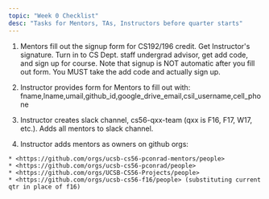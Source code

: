 ```yaml
---
topic: "Week 0 Checklist"
desc: "Tasks for Mentors, TAs, Instructors before quarter starts"
---
```


1.  Mentors fill out the signup form for CS192/196 credit.   Get Instructor's signature.  Turn in to CS Dept. staff undergrad advisor,
     get add code, and sign up for course.   Note that signup is NOT automatic after you fill out form.  You MUST take the add code
     and actually sign up.
     
2.  Instructor provides form for Mentors to fill out with: fname,lname,umail,github_id,google_drive_email,csil_username,cell_phone

3.  Instructor creates slack channel, cs56-qxx-team (qxx is F16, F17, W17, etc.).   Adds all mentors to slack channel.

4.   Instructor adds mentors as owners on github orgs:
 
    * <https://github.com/orgs/ucsb-cs56-pconrad-mentors/people>
    * <https://github.com/orgs/ucsb-cs56-pconrad/people> 
    * <https://github.com/orgs/UCSB-CS56-Projects/people> 
    * <https://github.com/orgs/ucsb-cs56-f16/people> (substituting current qtr in place of f16)



